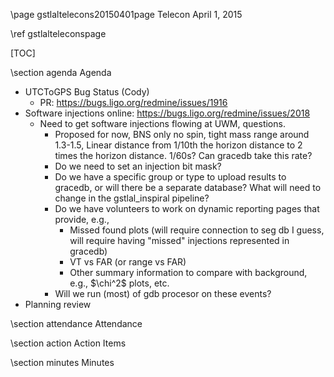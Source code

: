 \page gstlaltelecons20150401page Telecon April 1, 2015

\ref gstlalteleconspage

[TOC]

\section agenda Agenda

 - UTCToGPS Bug Status (Cody)
   - PR: https://bugs.ligo.org/redmine/issues/1916
 - Software injections online: https://bugs.ligo.org/redmine/issues/2018
   - Need to get software injections flowing at UWM, questions.
     - Proposed for now, BNS only no spin, tight mass range around 1.3-1.5,
       Linear distance from 1/10th the horizon distance to 2 times the horizon
       distance. 1/60s?  Can gracedb take this rate?
     - Do we need to set an injection bit mask?
     - Do we have a specific group or type to upload results to gracedb, or will there be a separate database? What will need to change in the gstlal_inspiral pipeline?
     - Do we have volunteers to work on dynamic reporting pages that provide, e.g.,
       - Missed found plots (will require connection to seg db I guess, will require having "missed" injections represented in gracedb)
       - VT vs FAR (or range vs FAR)
       - Other summary information to compare with background, e.g., \$\chi^2\$ plots, etc.
     - Will we run (most) of gdb procesor on these events?
 - Planning review

\section attendance Attendance

\section action Action Items

\section minutes Minutes
